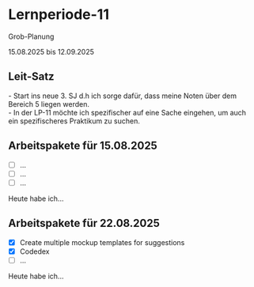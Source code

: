 # Lernperiode-11
Grob-Planung

15.08.2025 bis 12.09.2025

## Leit-Satz

*-* Start ins neue 3. SJ d.h ich sorge dafür, dass meine Noten über dem Bereich 5 liegen werden. </br>
*-* In der LP-11 möchte ich spezifischer auf eine Sache eingehen, um auch ein spezifischeres Praktikum zu suchen.

## Arbeitspakete für 15.08.2025

- [ ] ...
- [ ] ...
- [ ] ...

Heute habe ich...

## Arbeitspakete für 22.08.2025

- [x] Create multiple mockup templates for suggestions
- [x] Codedex
- [ ] ...

Heute habe ich...
